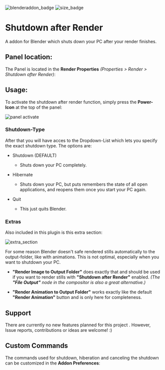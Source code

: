 ![blenderaddon_badge](https://img.shields.io/badge/-Blender%20Addon-%23eb7700)
![size_badge](https://img.shields.io/github/repo-size/daveiator/shutdown-after-render?label=Size)

# Shutdown after Render

A addon for Blender which shuts down your PC after your render finishes.



## Panel location:
The Panel is located in the __Render Properties__ _(Properties > Render > Shutdown after Render)_:

## Usage:

To activate the shutdown after render function, simply press the __Power-Icon__ at the top of the panel:

![panel activate](https://user-images.githubusercontent.com/43887102/175784819-ba01a5c6-93b9-4930-b8a8-cc21ac4cb6db.png)

### Shutdown-Type
After that you will have acces to the Dropdown-List which lets you specify the exact shutdown type.
The options are:
* Shutdown (DEFAULT)
  - Shuts down your PC completely.

* Hibernate
  - Shuts down your PC, but puts remembers the state of all open applications, and reopens them once you start your PC again.
  
* Quit
  - This just quits Blender.

### Extras
Also included in this plugin is this extra section:

![extra_section](https://user-images.githubusercontent.com/43887102/175785330-ff3d725c-6594-4cdb-8488-21d1e19e1c09.png)

For some reason Blender doesn't safe rendered stills automatically to the output-folder, like with animations. This is not optimal, especially when you want to shutdown your PC.

* __"Render Image to Output Folder"__  does exactly that and should be used if you want to render stills with __"Shutdown after Render"__ enabled.  _(The __"File Output"__ node in the compositor is also a great alternative.)_

* __"Render Animation to Output Folder"__ works exactly like the default __"Render Animation"__ button and is only here for completeness.

## Support

There are currently no new features planned for this project . However, Issue reports, contributions or ideas are welcome! :)

## Custom Commands
The commands used for shutdown, hiberation and canceling the shutdown can be customized in the __Addon Preferences__: 

